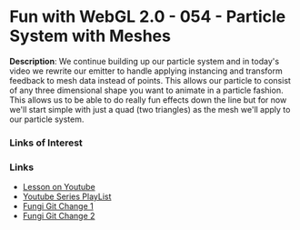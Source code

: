 # Fun with WebGL 2.0 - 054 - Particle System with Meshes
**Description**:
We continue building up our particle system and in today's video we rewrite our emitter to handle applying instancing and transform feedback to mesh data instead of points. This allows our particle to consist of any three dimensional shape you want to animate in a particle fashion. This allows us to be able to do really fun effects down the line but for now we'll start simple with just a quad (two triangles) as the mesh we'll apply to our particle system.

### Links of Interest


### Links
* [Lesson on Youtube](https://youtu.be/sMQz3plUUG4)
* [Youtube Series PlayList](https://www.youtube.com/playlist?list=PLMinhigDWz6emRKVkVIEAaePW7vtIkaIF)
* [Fungi Git Change 1](https://github.com/sketchpunk/FunWithWebGL2/commit/95df5611296d6230d684942a67089dd60379bc72)
* [Fungi Git Change 2](https://github.com/sketchpunk/FunWithWebGL2/commit/1219080db4bbf46310b0398a58db3a32bb1ccca0)
